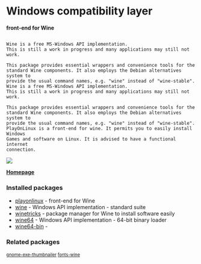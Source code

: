 # Windows compatibility layer

__front-end for Wine__

```

Wine is a free MS-Windows API implementation.
This is still a work in progress and many applications may still not work.

This package provides essential wrappers and convenience tools for the
standard Wine components. It also employs the Debian alternatives system to
provide the usual command names, e.g. "wine" instead of "wine-stable".
Wine is a free MS-Windows API implementation.
This is still a work in progress and many applications may still not work.

This package provides essential wrappers and convenience tools for the
standard Wine components. It also employs the Debian alternatives system to
provide the usual command names, e.g. "wine" instead of "wine-stable".
PlayOnLinux is a front-end for wine. It permits you to easily install Windows
Games and software on Linux. It is advised to have a functional internet
connection.

```

![](https://screenshots.debian.net/thumbnail/playonlinux/)


 **[Homepage](http://www.playonlinux.com/)**

### Installed packages

* [playonlinux](https://packages.debian.org/stretch/playonlinux) - front-end for Wine
* [wine](https://packages.debian.org/stretch/wine) - Windows API implementation - standard suite
* [winetricks](https://packages.debian.org/stretch/winetricks) - package manager for Wine to install software easily
* [wine64](https://packages.debian.org/stretch/wine64) - Windows API implementation - 64-bit binary loader
* [wine64-bin](https://packages.debian.org/stretch/wine64-bin) - 

### Related packages

<sub> [gnome-exe-thumbnailer](https://packages.debian.org/stretch/gnome-exe-thumbnailer) [fonts-wine](https://packages.debian.org/stretch/fonts-wine)  </sub>
